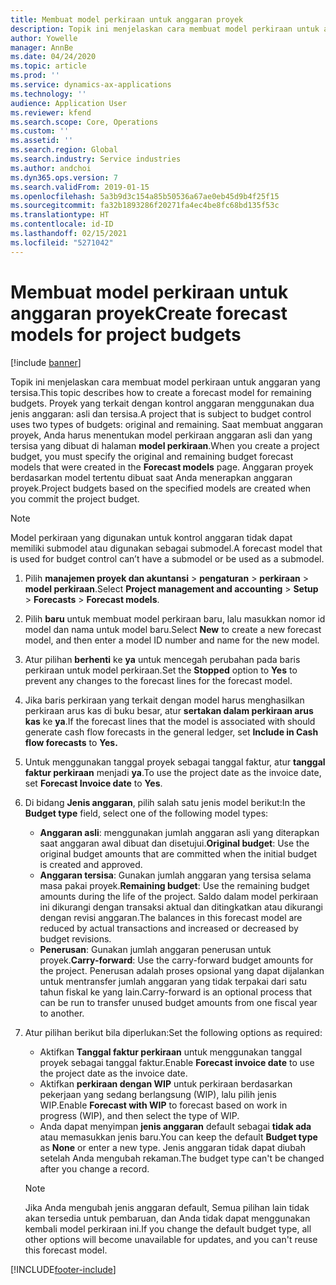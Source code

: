 ```yaml
---
title: Membuat model perkiraan untuk anggaran proyek
description: Topik ini menjelaskan cara membuat model perkiraan untuk anggaran yang tersisa.
author: Yowelle
manager: AnnBe
ms.date: 04/24/2020
ms.topic: article
ms.prod: ''
ms.service: dynamics-ax-applications
ms.technology: ''
audience: Application User
ms.reviewer: kfend
ms.search.scope: Core, Operations
ms.custom: ''
ms.assetid: ''
ms.search.region: Global
ms.search.industry: Service industries
ms.author: andchoi
ms.dyn365.ops.version: 7
ms.search.validFrom: 2019-01-15
ms.openlocfilehash: 5a3b9d3c154a85b50536a67ae0eb45d9b4f25f15
ms.sourcegitcommit: fa32b1893286f20271fa4ec4be8fc68bd135f53c
ms.translationtype: HT
ms.contentlocale: id-ID
ms.lasthandoff: 02/15/2021
ms.locfileid: "5271042"
---
```

# <a name="create-forecast-models-for-project-budgets"></a><span data-ttu-id="1509f-103">Membuat model perkiraan untuk anggaran proyek</span><span class="sxs-lookup"><span data-stu-id="1509f-103">Create forecast models for project budgets</span></span> 

[!include [banner](../includes/banner.md)]

<span data-ttu-id="1509f-104">Topik ini menjelaskan cara membuat model perkiraan untuk anggaran yang tersisa.</span><span class="sxs-lookup"><span data-stu-id="1509f-104">This topic describes how to create a forecast model for remaining budgets.</span></span> <span data-ttu-id="1509f-105">Proyek yang terkait dengan kontrol anggaran menggunakan dua jenis anggaran: asli dan tersisa.</span><span class="sxs-lookup"><span data-stu-id="1509f-105">A project that is subject to budget control uses two types of budgets: original and remaining.</span></span> <span data-ttu-id="1509f-106">Saat membuat anggaran proyek, Anda harus menentukan model perkiraan anggaran asli dan yang tersisa yang dibuat di halaman **model perkiraan**.</span><span class="sxs-lookup"><span data-stu-id="1509f-106">When you create a project budget, you must specify the original and remaining budget forecast models that were created in the **Forecast models** page.</span></span> <span data-ttu-id="1509f-107">Anggaran proyek berdasarkan model tertentu dibuat saat Anda menerapkan anggaran proyek.</span><span class="sxs-lookup"><span data-stu-id="1509f-107">Project budgets based on the specified models are created when you commit the project budget.</span></span>

> [!NOTE]
> <span data-ttu-id="1509f-108">Model perkiraan yang digunakan untuk kontrol anggaran tidak dapat memiliki submodel atau digunakan sebagai submodel.</span><span class="sxs-lookup"><span data-stu-id="1509f-108">A forecast model that is used for budget control can’t have a submodel or be used as a submodel.</span></span>

1. <span data-ttu-id="1509f-109">Pilih **manajemen proyek dan akuntansi** > **pengaturan** > **perkiraan**  > **model perkiraan**.</span><span class="sxs-lookup"><span data-stu-id="1509f-109">Select **Project management and accounting** > **Setup** > **Forecasts**  > **Forecast models**.</span></span>
2. <span data-ttu-id="1509f-110">Pilih **baru** untuk membuat model perkiraan baru, lalu masukkan nomor id model dan nama untuk model baru.</span><span class="sxs-lookup"><span data-stu-id="1509f-110">Select **New** to create a new forecast model, and then enter a model ID number and name for the new model.</span></span> 
3. <span data-ttu-id="1509f-111">Atur pilihan **berhenti** ke **ya** untuk mencegah perubahan pada baris perkiraan untuk model perkiraan.</span><span class="sxs-lookup"><span data-stu-id="1509f-111">Set the **Stopped** option to **Yes** to prevent any changes to the forecast lines for the forecast model.</span></span> 
4. <span data-ttu-id="1509f-112">Jika baris perkiraan yang terkait dengan model harus menghasilkan perkiraan arus kas di buku besar, atur **sertakan dalam perkiraan arus kas** ke **ya**.</span><span class="sxs-lookup"><span data-stu-id="1509f-112">If the forecast lines that the model is associated with should generate cash flow forecasts in the general ledger, set **Include in Cash flow forecasts** to **Yes.**</span></span> 
5. <span data-ttu-id="1509f-113">Untuk menggunakan tanggal proyek sebagai tanggal faktur, atur **tanggal faktur perkiraan** menjadi **ya**.</span><span class="sxs-lookup"><span data-stu-id="1509f-113">To use the project date as the invoice date, set **Forecast Invoice date** to **Yes**.</span></span> 
6. <span data-ttu-id="1509f-114">Di bidang **Jenis anggaran**, pilih salah satu jenis model berikut:</span><span class="sxs-lookup"><span data-stu-id="1509f-114">In the **Budget type** field, select one of the following model types:</span></span>

   - <span data-ttu-id="1509f-115">**Anggaran asli**: menggunakan jumlah anggaran asli yang diterapkan saat anggaran awal dibuat dan disetujui.</span><span class="sxs-lookup"><span data-stu-id="1509f-115">**Original budget**: Use the original budget amounts that are committed when the initial budget is created and approved.</span></span>
   - <span data-ttu-id="1509f-116">**Anggaran tersisa**: Gunakan jumlah anggaran yang tersisa selama masa pakai proyek.</span><span class="sxs-lookup"><span data-stu-id="1509f-116">**Remaining budget**: Use the remaining budget amounts during the life of the project.</span></span> <span data-ttu-id="1509f-117">Saldo dalam model perkiraan ini dikurangi dengan transaksi aktual dan ditingkatkan atau dikurangi dengan revisi anggaran.</span><span class="sxs-lookup"><span data-stu-id="1509f-117">The balances in this forecast model are reduced by actual transactions and increased or decreased by budget revisions.</span></span>
   - <span data-ttu-id="1509f-118">**Penerusan**: Gunakan jumlah anggaran penerusan untuk proyek.</span><span class="sxs-lookup"><span data-stu-id="1509f-118">**Carry-forward**: Use the carry-forward budget amounts for the project.</span></span> <span data-ttu-id="1509f-119">Penerusan adalah proses opsional yang dapat dijalankan untuk mentransfer jumlah anggaran yang tidak terpakai dari satu tahun fiskal ke yang lain.</span><span class="sxs-lookup"><span data-stu-id="1509f-119">Carry-forward is an optional process that can be run to transfer unused budget amounts from one fiscal year to another.</span></span>

7. <span data-ttu-id="1509f-120">Atur pilihan berikut bila diperlukan:</span><span class="sxs-lookup"><span data-stu-id="1509f-120">Set the following options as required:</span></span>

   - <span data-ttu-id="1509f-121">Aktifkan **Tanggal faktur perkiraan** untuk menggunakan tanggal proyek sebagai tanggal faktur.</span><span class="sxs-lookup"><span data-stu-id="1509f-121">Enable **Forecast invoice date** to use the project date as the invoice date.</span></span>
   - <span data-ttu-id="1509f-122">Aktifkan **perkiraan dengan WIP** untuk perkiraan berdasarkan pekerjaan yang sedang berlangsung (WIP), lalu pilih jenis WIP.</span><span class="sxs-lookup"><span data-stu-id="1509f-122">Enable **Forecast with WIP** to forecast based on work in progress (WIP), and then select the type of WIP.</span></span> 
   - <span data-ttu-id="1509f-123">Anda dapat menyimpan **jenis anggaran** default sebagai **tidak ada** atau memasukkan jenis baru.</span><span class="sxs-lookup"><span data-stu-id="1509f-123">You can keep the default **Budget type** as **None** or enter a new type.</span></span> <span data-ttu-id="1509f-124">Jenis anggaran tidak dapat diubah setelah Anda mengubah rekaman.</span><span class="sxs-lookup"><span data-stu-id="1509f-124">The budget type can't be changed after you change a record.</span></span>     
    > [!NOTE]
    > <span data-ttu-id="1509f-125">Jika Anda mengubah jenis anggaran default, Semua pilihan lain tidak akan tersedia untuk pembaruan, dan Anda tidak dapat menggunakan kembali model perkiraan ini.</span><span class="sxs-lookup"><span data-stu-id="1509f-125">If you change the default budget type, all other options will become unavailable for updates, and you can't reuse this forecast model.</span></span> 
   


 



[!INCLUDE[footer-include](../includes/footer-banner.md)]